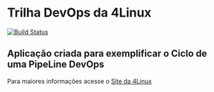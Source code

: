 # Trilha DevOps da 4Linux

<!-- Altere a Flag abaixo com sua URL do Travis -->
[![Build Status](https://travis-ci.com/RafaSantana/DevOpsLab-HelloWorld.svg?branch=master)](https://travis-ci.com/RafaSantana/DevOpsLab-HelloWorld)

## Aplicação criada para exemplificar o Ciclo de uma PipeLine DevOps


Para maiores informações acesse o [Site da 4Linux](https://www.4linux.com.br/cursos/devops)
